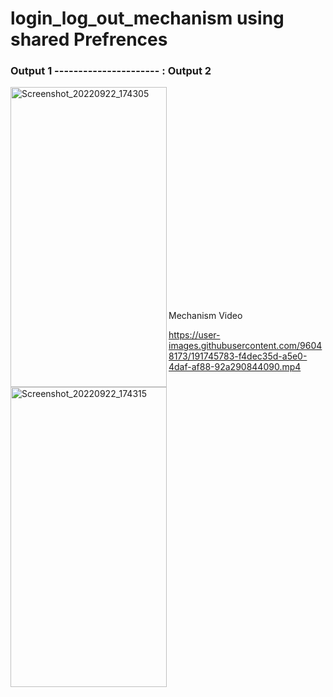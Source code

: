 # login_log_out_mechanism using shared Prefrences


### Output 1 ---------------------- : Output 2                  


<p>
  <img align="left" src="https://user-images.githubusercontent.com/96048173/191744364-2b828730-06e2-432f-a27e-4e0e96599337.jpg" alt="Screenshot_20220922_174305" width=250 height=480/>
  
  <img align="left" src="https://user-images.githubusercontent.com/96048173/191744377-305b5344-4303-43ae-903a-39fb05c3e9e7.jpg" alt="Screenshot_20220922_174315" width=250 height=480/>
  </br></br></br></br></br></br></br></br></br></br></br></br></br></br></br></br></br></br></br></br></br>
 Mechanism Video

  https://user-images.githubusercontent.com/96048173/191745783-f4dec35d-a5e0-4daf-af88-92a290844090.mp4
  </p>
  





